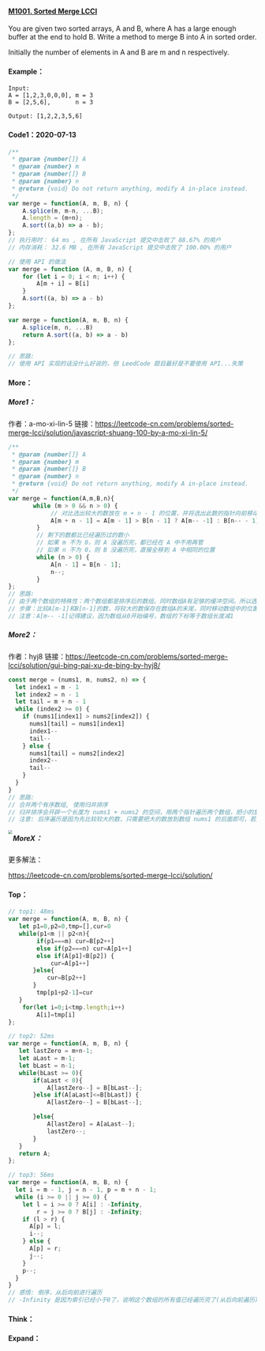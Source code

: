 #### [M1001. Sorted Merge LCCI](https://leetcode-cn.com/problems/sorted-merge-lcci/)

You are given two sorted arrays, A and B, where A has a large enough buffer at the end to hold B. Write a method to merge B into A in sorted order.

Initially the number of elements in A and B are m and n respectively.

#### Example：

```
Input:
A = [1,2,3,0,0,0], m = 3
B = [2,5,6],       n = 3

Output: [1,2,2,3,5,6]
```



#### Code1：2020-07-13

```javascript
/**
 * @param {number[]} A
 * @param {number} m
 * @param {number[]} B
 * @param {number} n
 * @return {void} Do not return anything, modify A in-place instead.
 */
var merge = function(A, m, B, n) {
    A.splice(m, m-n, ...B);
    A.length = (m+n);
    A.sort((a,b) => a - b);
};
// 执行用时： 64 ms , 在所有 JavaScript 提交中击败了 88.67% 的用户 
// 内存消耗： 32.6 MB , 在所有 JavaScript 提交中击败了 100.00% 的用户

// 使用 API 的做法
var merge = function (A, m, B, n) {
    for (let i = 0; i < n; i++) {
        A[m + i] = B[i]
    }
    A.sort((a, b) => a - b)
};

var merge = function(A, m, B, n) {
    A.splice(m, n, ...B)
    return A.sort((a, b) => a - b)
};

// 思路:
// 使用 API 实现的话没什么好说的，但 LeedCode 题目最好是不要使用 API...失策
```



#### More：

##### More1：

作者：a-mo-xi-lin-5
链接：https://leetcode-cn.com/problems/sorted-merge-lcci/solution/javascript-shuang-100-by-a-mo-xi-lin-5/

```javascript
/**
 * @param {number[]} A
 * @param {number} m
 * @param {number[]} B
 * @param {number} n
 * @return {void} Do not return anything, modify A in-place instead.
 */
var merge = function(A,m,B,n){
       while (m > 0 && n > 0) {
            // 对比选出较大的数放在 m + n - 1 的位置，并将选出此数的指针向前移动
            A[m + n - 1] = A[m - 1] > B[n - 1] ? A[m-- -1] : B[n-- - 1];
        }
        // 剩下的数都比已经遍历过的数小
        // 如果 m 不为 0，则 A 没遍历完，都已经在 A 中不用再管
        // 如果 n 不为 0，则 B 没遍历完，直接全移到 A 中相同的位置
        while (n > 0) {
            A[n - 1] = B[n - 1];
            n--;
        }
};
// 思路:
// 由于两个数组的特殊性：两个数组都是排序后的数组。同时数组A有足够的缓冲空间。所以选择A存储排序后的数组。
// 步骤：比较A[m-1]和B[n-1]的数，将较大的数保存在数组A的末尾，同时移动数组中的位置
// 注意：A[m-- -1]记得建议，因为数组从0开始编号，数组的下标等于数组长度减1
```



##### More2：

作者：hyj8
链接：https://leetcode-cn.com/problems/sorted-merge-lcci/solution/gui-bing-pai-xu-de-bing-by-hyj8/

```javascript
const merge = (nums1, m, nums2, n) => {
  let index1 = m - 1
  let index2 = n - 1
  let tail = m + n - 1
  while (index2 >= 0) {
    if (nums1[index1] > nums2[index2]) { 
      nums1[tail] = nums1[index1]
      index1--
      tail--
    } else {
      nums1[tail] = nums2[index2]
      index2--
      tail--
    }
  }
}
// 思路:
// 合并两个有序数组, 使用归并排序
// 归并排序会开辟一个长度为 nums1 + nums2 的空间，用两个指针遍历两个数组，把小的放到原数组 nums1 里
// 注意: 后序遍历是因为先比较较大的数，只需要把大的数放到数组 nums1 的后面即可，若先从小的比较，需要把数组 nums1 的所有数往后挪一位，时间复杂度较高
```

<img src="/Users/rjwx60/Documents/FE/Github/Blog/Source/Image/Algorithm/Algorithm/M1001.png" style="zoom:50%;" align="left"/>



##### MoreX：

更多解法：

https://leetcode-cn.com/problems/sorted-merge-lcci/solution/



#### Top：

```javascript
// top1: 48ms
var merge = function(A, m, B, n) {
   let p1=0,p2=0,tmp=[],cur=0
   while(p1<m || p2<n){
        if(p1===m) cur=B[p2++]
        else if(p2===n) cur=A[p1++]
        else if(A[p1]<B[p2]) {
            cur=A[p1++]
       }else{
           cur=B[p2++]
       }
        tmp[p1+p2-1]=cur
   }
    for(let i=0;i<tmp.length;i++)
        A[i]=tmp[i]
};

// top2: 52ms
var merge = function(A, m, B, n) {
   let lastZero = m+n-1;
   let aLast = m-1;
   let bLast = n-1;
   while(bLast >= 0){
       if(aLast < 0){
           A[lastZero--] = B[bLast--];
       }else if(A[aLast]<=B[bLast]) {
           A[lastZero--] = B[bLast--];

       }else{
           A[lastZero] = A[aLast--];
           lastZero--;
       }
   }
   return A;
};

// top3: 56ms
var merge = function(A, m, B, n) {
  let i = m - 1, j = n - 1, p = m + n - 1;
  while (i >= 0 || j >= 0) {
    let l = i >= 0 ? A[i] : -Infinity,
        r = j >= 0 ? B[j] : -Infinity;
    if (l > r) {
      A[p] = l;
      i--;
    } else {
      A[p] = r;
      j--;
    }
    p--;
  }
}
// 感悟: 倒序，从后向前进行遍历
// -Infinity 是因为索引已经小于0了，说明这个数组的所有值已经遍历完了(从后向前遍历)，则此时给它一个 -Infinity，一定会小于另一个没有遍历完的数组的任何元素，保证插入的是未遍历完的那个数组的元素
```



#### Think：

#### Expand：



